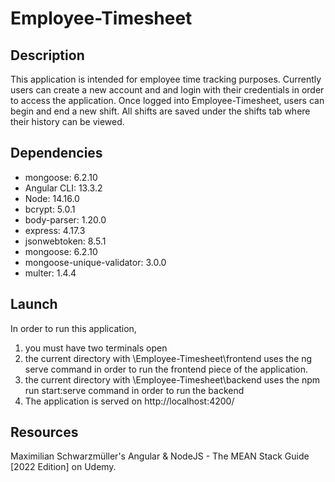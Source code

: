 # Employee-Timesheet

## Description
This application is intended for employee time tracking purposes. Currently users can create a new account and and login with their credentials in order to access the application. Once logged into Employee-Timesheet, users can begin and end a new shift. All shifts are saved under the shifts tab where their history can be viewed.

## Dependencies
* mongoose: 6.2.10
* Angular CLI: 13.3.2
* Node: 14.16.0
* bcrypt: 5.0.1
* body-parser: 1.20.0
* express: 4.17.3
* jsonwebtoken: 8.5.1
* mongoose: 6.2.10
* mongoose-unique-validator: 3.0.0
* multer: 1.4.4

## Launch
In order to run this application, 
1. you must have two terminals open
2. the current directory with \Employee-Timesheet\frontend uses the ng serve command in order to run the frontend piece of the application.
3. the current directory with \Employee-Timesheet\backend uses the npm run start:serve command in order to run the backend
4. The application is served on http://localhost:4200/

## Resources
Maximilian Schwarzmüller's Angular & NodeJS - The MEAN Stack Guide [2022 Edition] on Udemy.